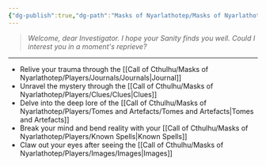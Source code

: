 ```yaml
---
{"dg-publish":true,"dg-path":"Masks of Nyarlathotep/Masks of Nyarlathotep.md","dg-permalink":"masks-of-nyarlathotep","permalink":"/masks-of-nyarlathotep/","title":"Main","pinned":true,"tags":["DG"]}
---
```


>*Welcome, dear Investigator. I hope your Sanity finds you well.*
>*Could I interest you in a moment's reprieve?*
---
- Relive your trauma through the [[Call of Cthulhu/Masks of Nyarlathotep/Players/Journals/Journals\|Journal]]
- Unravel the mystery through the [[Call of Cthulhu/Masks of Nyarlathotep/Players/Clues/Clues\|Clues]]
- Delve into the deep lore of the [[Call of Cthulhu/Masks of Nyarlathotep/Players/Tomes and Artefacts/Tomes and Artefacts\|Tomes and Artefacts]]
- Break your mind and bend reality with your [[Call of Cthulhu/Masks of Nyarlathotep/Players/Known Spells\|Known Spells]]
- Claw out your eyes after seeing the [[Call of Cthulhu/Masks of Nyarlathotep/Players/Images/Images\|Images]] 
